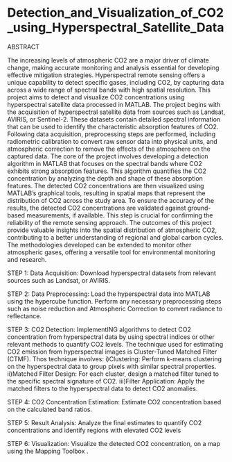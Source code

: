 # Detection_and_Visualization_of_CO2_using_Hyperspectral_Satellite_Data
ABSTRACT

The increasing levels of atmospheric CO2 are a major driver of climate change, making accurate monitoring and analysis essential for developing effective mitigation strategies. Hyperspectral remote sensing offers a unique capability to detect specific gases, including CO2, by capturing data across a wide range of spectral bands with high spatial resolution. This project aims to detect and visualize CO2 concentrations using hyperspectral satellite data processed in MATLAB. The project begins with the acquisition of hyperspectral satellite data from sources such as Landsat, AVIRIS, or Sentinel-2. These datasets contain detailed spectral information that can be used to identify the characteristic absorption features of CO2. Following data acquisition, preprocessing steps are performed, including radiometric calibration to convert raw sensor data into physical units, and atmospheric correction to remove the effects of the atmosphere on the captured data. The core of the project involves developing a detection algorithm in MATLAB that focuses on the spectral bands where CO2 exhibits strong absorption features. This algorithm quantifies the CO2 concentration by analyzing the depth and shape of these absorption features. The detected CO2 concentrations are then visualized using MATLAB’s graphical tools, resulting in spatial maps that represent the distribution of CO2 across the study area. To ensure the accuracy of the results, the detected CO2 concentrations are validated against ground-based measurements, if available. This step is crucial for confirming the reliability of the remote sensing approach. The outcomes of this project provide valuable insights into the spatial distribution of atmospheric CO2, contributing to a better understanding of regional and global carbon cycles. The methodologies developed can be extended to monitor other atmospheric gases, offering a versatile tool for environmental monitoring and research.

STEP 1: Data Acquisition: Download hyperspectral datasets from relevant sources such as Landsat, or AVIRIS.

STEP 2: Data Preprocessing: Load the hyperspectral data into MATLAB using the hypercube function. Perform any necessary preprocessing steps such as noise reduction and Atmospheric Correction to convert radiance to reflectance.

STEP 3: CO2 Detection: ImplementING algorithms to detect CO2 concentration from hyperspectral data by using spectral indices or other relevant methods to quantify CO2 levels. The technique used for estimating CO2 emission from hyperspectral images is Cluster-Tuned Matched Filter (CTMF). Thos technique involves: i)Clustering: Perform k-means clustering on the hyperspectral data to group pixels with similar spectral properties. ii)Matched Filter Design: For each cluster, design a matched filter tuned to the specific spectral signature of CO2. iii)Filter Application: Apply the matched filters to the hyperspectral data to detect CO2 anomalies.

STEP 4: CO2 Concentration Estimation: Estimate CO2 concentration based on the calculated band ratios.

STEP 5: Result Analysis: Analyze the final estimates to quantify CO2 concentrations and identify regions with elevated CO2 levels

STEP 6: Visualization: Visualize the detected CO2 concentration, on a map using the Mapping Toolbox .
